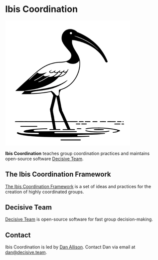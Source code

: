 # Ibis Coordination

<img src="ibis.png" width="400px">

__Ibis Coordination__ teaches group coordination practices and maintains open-source software [Decisive Team](https://decisive.team).

## The Ibis Coordination Framework

[The Ibis Coordination Framework](/framework) is a set of ideas and practices for the creation of highly coordinated groups.

## Decisive Team

[Decisive Team](https://decisive.team) is open-source software for fast group decision-making.

## Contact

Ibis Coordination is led by [Dan Allison](https://danallison.info). Contact Dan via email at [dan@decisive.team](mailto:dan@decisive.team).
